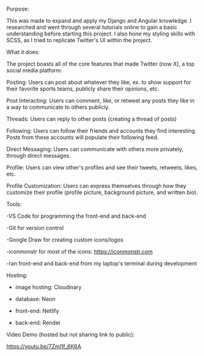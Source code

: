
Purpose:

This was made to expand and apply my Django and Angular knowledge. I researched and went through several tutorials online to gain a basic understanding before starting this project. I also hone my styling skills with SCSS, as I tried to replicate Twitter's UI within the project. 

What it does:

The project boasts all of the core features that made Twitter (now X), a top social media platform:

Posting:
Users can post about whatever they like, ex. to show support for their favorite sports teams, publicly share their opinions, etc.

Post Interacting:
Users can comment, like, or retweet any posts they like in a way to communicate to others publicly.

Threads:
Users can reply to other posts (creating a thread of posts)

Following:
Users can follow their friends and accounts they find interesting. Posts from these accounts will populate their following feed.

Direct Messaging:
Users can communicate with others more privately, through direct messages.

Profile:
Users can view other's profiles and see their tweets, retweets, likes, etc.

Profile Customization:
Users can express themselves through how they customize their profile (profile picture, background picture, and written bio).


Tools:

-VS Code for programming the front-end and back-end

-Git for version control

-Google Draw for creating custom icons/logos

-iconmonstr for most of the icons: https://iconmonstr.com

-ran front-end and back-end from my laptop's terminal during development


Hosting:

- image hosting: Cloudinary

- database: Neon

- front-end: Netlify

- back-end: Render


Video Demo (hosted but not sharing link to public):

https://youtu.be/7Zml1f_6K6A

